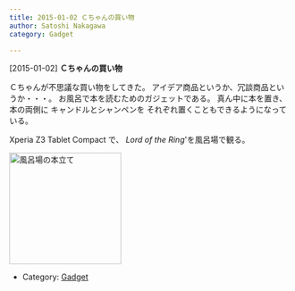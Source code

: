 ```yaml
---
title: 2015-01-02 Ｃちゃんの買い物
author: Satoshi Nakagawa
category: Gadget

---
```


[2015-01-02] **Ｃちゃんの買い物** 

 Ｃちゃんが不思議な買い物をしてきた。
アイデア商品というか、冗談商品というか・・・。
お風呂で本を読むためのガジェットである。
真ん中に本を置き、
本の両側に
キャンドルとシャンペンを
それぞれ置くこともできるようになっている。

<!--more-->

 Xperia Z3 Tablet Compact で、
_Lord of the Ring_'を風呂場で観る。

<img src="pict/2015-01-01-bookstand.jpg)" alt="風呂場の本立て" width="200"/>

- Category: [Gadget](https://merapano.github.io/categories.html#Gadget)

